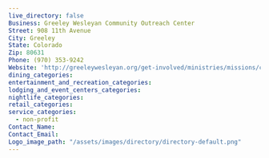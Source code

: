 ```yaml
---
live_directory: false
Business: Greeley Wesleyan Community Outreach Center
Street: 908 11th Avenue
City: Greeley
State: Colorado
Zip: 80631
Phone: (970) 353-9242
Website: 'http://greeleywesleyan.org/get-involved/ministries/missions/community-outreach-center/'
dining_categories:
entertainment_and_recreation_categories:
lodging_and_event_centers_categories:
nightlife_categories:
retail_categories:
service_categories:
  - non-profit
Contact_Name:
Contact_Email:
Logo_image_path: "/assets/images/directory/directory-default.png"
---
```




